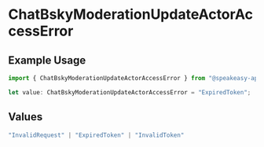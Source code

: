 # ChatBskyModerationUpdateActorAccessError

## Example Usage

```typescript
import { ChatBskyModerationUpdateActorAccessError } from "@speakeasy-api/bluesky/models/errors";

let value: ChatBskyModerationUpdateActorAccessError = "ExpiredToken";
```

## Values

```typescript
"InvalidRequest" | "ExpiredToken" | "InvalidToken"
```